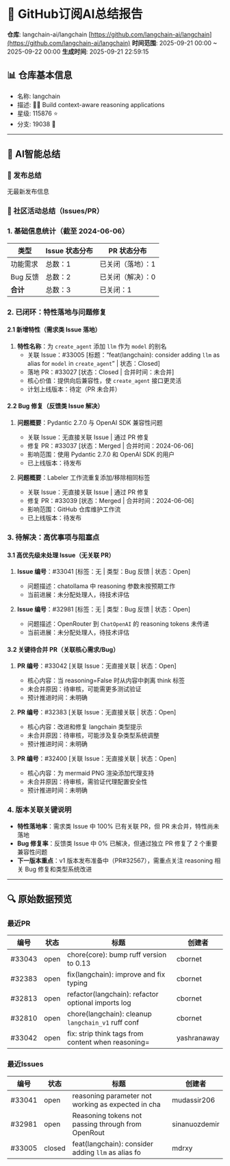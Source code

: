 # 🤖 GitHub订阅AI总结报告
**仓库**: langchain-ai/langchain [https://github.com/langchain-ai/langchain](https://github.com/langchain-ai/langchain)
**时间范围**: 2025-09-21 00:00 ~ 2025-09-22 00:00
**生成时间**: 2025-09-21 22:59:15

## 📊 仓库基本信息
- 名称: langchain
- 描述: 🦜🔗 Build context-aware reasoning applications
- 星级: 115876 ⭐
- 分支: 19038 🍴

---
## 📝 AI智能总结
### 🔖 发布总结
无最新发布信息

### 📢 社区活动总结（Issues/PR）
### 1. 基础信息统计（截至 2024-06-06）  
| 类型         | Issue 状态分布                | PR 状态分布                  |  
|--------------|-------------------------------|------------------------------|  
| 功能需求     | 总数：1 | 已关闭（落地）：1 | 已合并（关联需求）：0 | 待审核/合并：3 |  
| Bug 反馈     | 总数：2 | 已关闭（解决）：0 | 已合并（修复Bug）：5 | 待审核/合并：8 |  
| **合计**     | 总数：3 | 已关闭：1 | 已合并：5 | 待推进：11 |  

### 2. 已闭环：特性落地与问题修复  
#### 2.1 新增特性（需求类 Issue 落地）  
1. **特性名称**：为 `create_agent` 添加 `llm` 作为 `model` 的别名  
   - 关联 Issue：#33005 [标题：“feat(langchain): consider adding `llm` as alias for `model` in `create_agent`” | 状态：Closed]  
   - 落地 PR：#33027 [状态：Closed | 合并时间：未合并]  
   - 核心价值：提供向后兼容性，使 `create_agent` 接口更灵活  
   - 计划上线版本：待定（PR 未合并）  

#### 2.2 Bug 修复（反馈类 Issue 解决）  
1. **问题概要**：Pydantic 2.7.0 与 OpenAI SDK 兼容性问题  
   - 关联 Issue：无直接关联 Issue | 通过 PR 修复  
   - 修复 PR：#33037 [状态：Merged | 合并时间：2024-06-06]  
   - 影响范围：使用 Pydantic 2.7.0 和 OpenAI SDK 的用户  
   - 已上线版本：待发布  

2. **问题概要**：Labeler 工作流重复添加/移除相同标签  
   - 关联 Issue：无直接关联 Issue | 通过 PR 修复  
   - 修复 PR：#33039 [状态：Merged | 合并时间：2024-06-06]  
   - 影响范围：GitHub 仓库维护工作流  
   - 已上线版本：待发布  

### 3. 待解决：高优事项与阻塞点  
#### 3.1 高优先级未处理 Issue（无关联 PR）  
1. **Issue 编号**：#33041 [标签：无 | 类型：Bug 反馈 | 状态：Open]  
   - 问题描述：chatollama 中 reasoning 参数未按预期工作  
   - 当前进展：未分配处理人，待技术评估  

2. **Issue 编号**：#32981 [标签：无 | 类型：Bug 反馈 | 状态：Open]  
   - 问题描述：OpenRouter 到 `ChatOpenAI` 的 reasoning tokens 未传递  
   - 当前进展：未分配处理人，待技术评估  

#### 3.2 关键待合并 PR（关联核心需求/Bug）  
1. **PR 编号**：#33042 [关联 Issue：无直接关联 | 状态：Open]  
   - 核心内容：当 reasoning=False 时从内容中剥离 think 标签  
   - 未合并原因：待审核，可能需更多测试验证  
   - 预计推进时间：未明确  

2. **PR 编号**：#32383 [关联 Issue：无直接关联 | 状态：Open]  
   - 核心内容：改进和修复 langchain 类型提示  
   - 未合并原因：待审核，可能涉及复杂类型系统调整  
   - 预计推进时间：未明确  

3. **PR 编号**：#32400 [关联 Issue：无直接关联 | 状态：Open]  
   - 核心内容：为 mermaid PNG 渲染添加代理支持  
   - 未合并原因：待审核，需验证代理配置安全性  
   - 预计推进时间：未明确  

### 4. 版本关联关键说明  
- **特性落地率**：需求类 Issue 中 100% 已有关联 PR，但 PR 未合并，特性尚未落地  
- **Bug 修复率**：反馈类 Issue 中 0% 已解决，但通过独立 PR 修复了 2 个重要兼容性问题  
- **下一版本重点**：v1 版本发布准备中（PR#32567），需重点关注 reasoning 相关 Bug 修复和类型系统改进

---

## 🔍 原始数据预览
### 最近PR
| 编号 | 状态 | 标题 | 创建者 |
|------|------|------|--------|
| #33043 | open | chore(core): bump ruff version to 0.13 | cbornet |
| #32383 | open | fix(langchain): improve and fix typing | cbornet |
| #32813 | open | refactor(langchain): refactor optional imports log | cbornet |
| #32810 | open | chore(langchain): cleanup `langchain_v1` ruff conf | cbornet |
| #33042 | open | fix: strip think tags from content when reasoning= | yashranaway |

### 最近Issues
| 编号 | 状态 | 标题 | 创建者 |
|------|------|------|--------|
| #33041 | open | reasoning parameter not working as expected in cha | mudassir206 |
| #32981 | open | Reasoning tokens not passing through from OpenRout | sinanuozdemir |
| #33005 | closed | feat(langchain): consider adding `llm` as alias fo | mdrxy |
